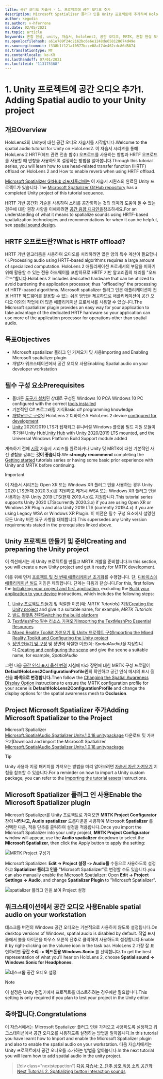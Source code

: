 ```yaml
---
title: 공간 오디오 자습서 - 1. 프로젝트에 공간 오디오 추가
description: Microsoft Spatializer 플러그 인을 Unity 프로젝트에 추가하여 HoloLens 2 HRTF 하드웨어 오프로드에 액세스합니다.
author: kegodin
ms.author: v-hferrone
ms.date: 02/05/2021
ms.topic: article
keywords: 혼합 현실, unity, 자습서, hololens2, 공간 오디오, MRTK, 혼합 현실 도구 키트, UWP, Windows 10, HRTF, 헤드 관련 전송 함수, reverb, Microsoft Spatializer
ms.openlocfilehash: a61e709f24c2162bc6e6e1248de658128674d49e
ms.sourcegitcommit: f338b1f121a10577bcce08a174e462cdc86d5874
ms.translationtype: MT
ms.contentlocale: ko-KR
ms.lasthandoff: 07/01/2021
ms.locfileid: "113175368"
---
```

# <a name="1-adding-spatial-audio-to-your-unity-project"></a><span data-ttu-id="edf7d-105">1. Unity 프로젝트에 공간 오디오 추가</span><span class="sxs-lookup"><span data-stu-id="edf7d-105">1. Adding Spatial audio to your Unity project</span></span>

## <a name="overview"></a><span data-ttu-id="edf7d-106">개요</span><span class="sxs-lookup"><span data-stu-id="edf7d-106">Overview</span></span>

<span data-ttu-id="edf7d-107">HoloLens2의 Unity에 대한 공간 오디오 자습서를 시작합니다.</span><span class="sxs-lookup"><span data-stu-id="edf7d-107">Welcome to the spatial audio tutorial for Unity on HoloLens2.</span></span> <span data-ttu-id="edf7d-108">이 자습서 시리즈를 통해 HoloLens 2 HRTF(헤드 관련 전송 함수) 오프로드를 사용하는 방법과 HRTF 오프로드를 사용할 때 반향을 사용하도록 설정하는 방법을 알아봅니다.</span><span class="sxs-lookup"><span data-stu-id="edf7d-108">Through this tutorial series, you will learn how to use head-related transfer function (HRTF) offload on HoloLens 2 and How to enable reverb when using HRTF offload.</span></span>

<span data-ttu-id="edf7d-109">[Microsoft Spatializer GitHub 리포지토리에는](https://github.com/microsoft/spatialaudio-unity) 이 자습서 시퀀스의 완료된 Unity 프로젝트가 있습니다.</span><span class="sxs-lookup"><span data-stu-id="edf7d-109">The [Microsoft Spatializer GitHub repository](https://github.com/microsoft/spatialaudio-unity) has a completed Unity project of this tutorial sequence.</span></span>

<span data-ttu-id="edf7d-110">HRTF 기반 공간화 기술을 사용하여 소리를 공간화하는 것의 의미와 도움이 될 수 있는 경우에 대한 권장 사항을 이해하려면 [공간 음향 디자인을](/windows/mixed-reality/spatial-sound-design)참조하세요.</span><span class="sxs-lookup"><span data-stu-id="edf7d-110">For an understanding of what it means to spatialize sounds using HRTF-based spatialization technologies and recommendations for when it can be helpful, see [spatial sound design](/windows/mixed-reality/spatial-sound-design).</span></span>

## <a name="what-is-hrtf-offload"></a><span data-ttu-id="edf7d-111">HRTF 오프로드란?</span><span class="sxs-lookup"><span data-stu-id="edf7d-111">What is HRTF offload?</span></span>

<span data-ttu-id="edf7d-112">HRTF 기반 알고리즘을 사용하여 오디오를 처리하려면 많은 양의 특수 계산이 필요합니다.</span><span class="sxs-lookup"><span data-stu-id="edf7d-112">Processing audio using HRTF-based algorithms requires a large amount of specialized computation.</span></span> <span data-ttu-id="edf7d-113">HoloLens 2 애플리케이션 프로세서의 부담을 피하기 위해 활용할 수 있는 전용 하드웨어를 포함하므로 HRTF 기반 알고리즘의 처리를 "오프로드"합니다.</span><span class="sxs-lookup"><span data-stu-id="edf7d-113">HoloLens 2 includes dedicated hardware that can be utilized to avoid burdening the application processor, thus "offloading" the processing of HRTF-based algorithms.</span></span>  <span data-ttu-id="edf7d-114">Microsoft spatializer 플러그 인은 애플리케이션이 전용 HRTF 하드웨어를 활용할 수 있는 쉬운 방법을 제공하므로 애플리케이션이 공간 오디오 이외의 작업에 더 많은 애플리케이션 프로세서를 사용할 수 있습니다.</span><span class="sxs-lookup"><span data-stu-id="edf7d-114">The Microsoft spatializer plugin provides an easy way for your application to take advantage of the dedicated HRTF hardware so your application can use more of the application processor for operations other than spatial audio.</span></span>

## <a name="objectives"></a><span data-ttu-id="edf7d-115">목표</span><span class="sxs-lookup"><span data-stu-id="edf7d-115">Objectives</span></span>

* <span data-ttu-id="edf7d-116">Microsoft spatializer 플러그 인 가져오기 및 사용</span><span class="sxs-lookup"><span data-stu-id="edf7d-116">Importing and Enabling Microsoft spatializer plugin</span></span>
* <span data-ttu-id="edf7d-117">개발자 워크스테이션에서 공간 오디오 사용</span><span class="sxs-lookup"><span data-stu-id="edf7d-117">Enabling Spatial audio on your developer workstation</span></span>

## <a name="prerequisites"></a><span data-ttu-id="edf7d-118">필수 구성 요소</span><span class="sxs-lookup"><span data-stu-id="edf7d-118">Prerequisites</span></span>

* <span data-ttu-id="edf7d-119">올바른 [도구가 설치](../../install-the-tools.md)된 상태로 구성된 Windows 10 PC</span><span class="sxs-lookup"><span data-stu-id="edf7d-119">A Windows 10 PC configured with the correct [tools installed](../../install-the-tools.md)</span></span>
* <span data-ttu-id="edf7d-120">기본적인 C# 프로그래밍 지식</span><span class="sxs-lookup"><span data-stu-id="edf7d-120">Basic c# programming knowledge</span></span>
* <span data-ttu-id="edf7d-121">[개발용으로 구성](../../platform-capabilities-and-apis/using-visual-studio.md#enabling-developer-mode)된 HoloLens 2 디바이스</span><span class="sxs-lookup"><span data-stu-id="edf7d-121">A HoloLens 2 device [configured for development](../../platform-capabilities-and-apis/using-visual-studio.md#enabling-developer-mode)</span></span>
* <span data-ttu-id="edf7d-122"><a href="https://docs.unity3d.com/Manual/GettingStartedInstallingHub.html" target="_blank">Unity</a> 2020/2019 LTS가 탑재되고 유니버설 Windows 플랫폼 빌드 지원 모듈이 추가된 Unity Hub</span><span class="sxs-lookup"><span data-stu-id="edf7d-122"><a href="https://docs.unity3d.com/Manual/GettingStartedInstallingHub.html" target="_blank">Unity Hub</a> with Unity 2020/2019 LTS mounted, and the Universal Windows Platform Build Support module added</span></span>

<span data-ttu-id="edf7d-123">계속하기 전에 [시작](mr-learning-base-01.md) 자습서 시리즈를 완료하거나 Unity 및 MRTK에 대한 기본적인 사전 경험을 갖추는 **것이 좋습니다.**</span><span class="sxs-lookup"><span data-stu-id="edf7d-123">We **strongly recommend** completing the [Getting started](mr-learning-base-01.md) tutorials series or having some basic prior experience with Unity and MRTK before continuing.</span></span>

> [!Important]
> <span data-ttu-id="edf7d-124">이 자습서 시리즈는 Open XR 또는 Windows XR 플러그 인을 사용하는 경우 Unity 2020 LTS(현재 2020.3.x)를 지원하고 레거시 WSA 또는 Windows XR 플러그 인을 사용하는 경우 Unity 2019 LTS(현재 2019.4.x)도 지원합니다.</span><span class="sxs-lookup"><span data-stu-id="edf7d-124">This tutorial series supports Unity 2020 LTS(currently 2020.3.x) if you are using Open XR or Windows XR Plugin and also Unity 2019 LTS (currently 2019.4.x) if you are using Legacy WSA or Windows XR Plugin.</span></span> <span data-ttu-id="edf7d-125">이 버전은 필수 구성 요소에서 설명한 모든 Unity 버전 요구 사항을 대체합니다.</span><span class="sxs-lookup"><span data-stu-id="edf7d-125">This supersedes any Unity version requirements stated in the prerequisites linked above.</span></span>

## <a name="creating-and-preparing-the-unity-project"></a><span data-ttu-id="edf7d-126">Unity 프로젝트 만들기 및 준비</span><span class="sxs-lookup"><span data-stu-id="edf7d-126">Creating and preparing the Unity project</span></span>

<span data-ttu-id="edf7d-127">이 섹션에서는 새 Unity 프로젝트를 만들고 MRTK 개발을 준비합니다.</span><span class="sxs-lookup"><span data-stu-id="edf7d-127">In this section, you will create a new Unity project and get it ready for MRTK development.</span></span>

<span data-ttu-id="edf7d-128">이를 위해 먼저 [프로젝트 및 첫 번째 애플리케이션 초기화](mr-learning-base-02.md)를 수행합니다. 단, [디바이스에 애플리케이션 빌드](mr-learning-base-02.md#building-your-application-to-your-hololens-2) 지침은 제외합니다. 단계는 다음과 같습니다.</span><span class="sxs-lookup"><span data-stu-id="edf7d-128">For this, first follow the [Initializing your project and first application](mr-learning-base-02.md), excluding the [Build your application to your device](mr-learning-base-02.md#building-your-application-to-your-hololens-2) instructions, which includes the following steps:</span></span>

1. <span data-ttu-id="edf7d-129">[Unity 프로젝트 만들기](mr-learning-base-02.md#creating-the-unity-project) 및 적절한 이름(예: *MRTK Tutorials*) 지정</span><span class="sxs-lookup"><span data-stu-id="edf7d-129">[Creating the Unity project](mr-learning-base-02.md#creating-the-unity-project) and give it a suitable name, for example, *MRTK Tutorials*</span></span>
2. [<span data-ttu-id="edf7d-130">빌드 플랫폼 전환</span><span class="sxs-lookup"><span data-stu-id="edf7d-130">Switching the build platform</span></span>](mr-learning-base-02.md#configuring-the-unity-project)
3. [<span data-ttu-id="edf7d-131">TextMeshPro 필수 리소스 가져오기</span><span class="sxs-lookup"><span data-stu-id="edf7d-131">Importing the TextMeshPro Essential Resources</span></span>](mr-learning-base-04.md#importing-the-textmeshpro-essential-resources)
4. [<span data-ttu-id="edf7d-132">Mixed Reality Toolkit 가져오기 및 Unity 프로젝트 구성</span><span class="sxs-lookup"><span data-stu-id="edf7d-132">Importing the Mixed Reality Toolkit and Configuring the Unity project</span></span>](mr-learning-base-02.md#importing-the-mixed-reality-toolkit-and-configuring-the-unity-project)
5. <span data-ttu-id="edf7d-133">[장면 만들기 및 구성](mr-learning-base-02.md#creating-the-scene-and-configuring-mrtk) 및 장면에 적절한 이름(예: *SpatialAudio)을* 지정합니다.</span><span class="sxs-lookup"><span data-stu-id="edf7d-133">[Creating and configuring the scene](mr-learning-base-02.md#creating-the-scene-and-configuring-mrtk) and give the scene a suitable name, for example, *SpatialAudio*</span></span>

<span data-ttu-id="edf7d-134">그런 다음 [공간 인식 표시 옵션 변경](mr-learning-base-03.md#changing-the-spatial-awareness-display-option) 지침에 따라 장면에 대한 MRTK 구성 프로필이 **DefaultHoloLens2ConfigurationProfile인지** 확인하고 공간 인식 메시의 표시 옵션을 **폐색으로 변경합니다.**</span><span class="sxs-lookup"><span data-stu-id="edf7d-134">Then follow the [Changing the Spatial Awareness Display Option](mr-learning-base-03.md#changing-the-spatial-awareness-display-option) instructions to ensure the MRTK configuration profile for your scene is **DefaultHoloLens2ConfigurationProfile** and change the display options for the spatial awareness mesh to **Occlusion**.</span></span>

## <a name="adding-microsoft-spatializer-to-the-project"></a><span data-ttu-id="edf7d-135">Project Microsoft Spatializer 추가</span><span class="sxs-lookup"><span data-stu-id="edf7d-135">Adding Microsoft Spatializer to the Project</span></span>

<span data-ttu-id="edf7d-136">Microsoft Spatializer <a href="https://github.com/microsoft/spatialaudio-unity/releases/download/v1.0.18/Microsoft.SpatialAudio.Spatializer.Unity.1.0.18.unitypackage" target="_blank">Microsoft.SpatialAudio.Spatializer.Unity.1.0.18.unitypackage</a> 다운로드 및 가져오기</span><span class="sxs-lookup"><span data-stu-id="edf7d-136">Download and import the Microsoft Spatializer  <a href="https://github.com/microsoft/spatialaudio-unity/releases/download/v1.0.18/Microsoft.SpatialAudio.Spatializer.Unity.1.0.18.unitypackage" target="_blank">Microsoft.SpatialAudio.Spatializer.Unity.1.0.18.unitypackage </a></span></span>

>[!TIP]
> <span data-ttu-id="edf7d-137">Unity 사용자 지정 패키지를 가져오는 방법을 미리 알아보려면 [자습서 자산 가져오기](mr-learning-base-04.md#importing-the-tutorial-assets) 지침을 참조할 수 있습니다.</span><span class="sxs-lookup"><span data-stu-id="edf7d-137">For a reminder on how to import a Unity custom package, you can refer to the [Importing the tutorial assets](mr-learning-base-04.md#importing-the-tutorial-assets) instructions.</span></span>

## <a name="enable-the-microsoft-spatializer-plugin"></a><span data-ttu-id="edf7d-138">Microsoft Spatializer 플러그 인 사용</span><span class="sxs-lookup"><span data-stu-id="edf7d-138">Enable the Microsoft Spatializer plugin</span></span>

<span data-ttu-id="edf7d-139">Microsoft Spatializer를 Unity 프로젝트로 가져오면 **MRTK Project Configurator** 창이 **나타나고, Audio spatializer** 드롭다운을 사용하여 Microsoft **Spatializer** 를 선택한 다음, 적용 단추를 클릭하여 설정을 적용합니다.</span><span class="sxs-lookup"><span data-stu-id="edf7d-139">Once you import the Microsoft Spatializer into your unity project, **MRTK Project Configurator** window will appear, use the **Audio spatializer** dropdown to select the **Microsoft Spatializer**, then click the Apply button to apply the setting:</span></span>

![MRTK Project 구성기](images/spatial-audio/spatial-audio-01-section3-step1-1.PNG)

<span data-ttu-id="edf7d-141">Microsoft Spatializer: **Edit -> Project 설정 -> Audio를** 수동으로 사용하도록 설정하고 **Spatializer 플러그 인을** "Microsoft Spatializer"로 변경할 수도 있습니다.</span><span class="sxs-lookup"><span data-stu-id="edf7d-141">you can also manually enable the Microsoft Spatializer: Open **Edit -> Project Settings -> Audio**, and change **Spatializer Plugin** to "Microsoft Spatializer".</span></span>

![spatializer 플러그 인을 보여 Project 설정](images/spatial-audio/spatial-audio-01-section3-step1-2.PNG)

## <a name="enable-spatial-audio-on-your-workstation"></a><span data-ttu-id="edf7d-143">워크스테이션에서 공간 오디오 사용</span><span class="sxs-lookup"><span data-stu-id="edf7d-143">Enable spatial audio on your workstation</span></span>

<span data-ttu-id="edf7d-144">데스크톱 버전의 Windows 공간 오디오는 기본적으로 사용하지 않도록 설정됩니다.</span><span class="sxs-lookup"><span data-stu-id="edf7d-144">On desktop versions of Windows, spatial audio is disabled by default.</span></span> <span data-ttu-id="edf7d-145">작업 표시줄에서 볼륨 아이콘을 마우스 오른쪽 단추로 클릭하여 사용하도록 설정합니다.</span><span class="sxs-lookup"><span data-stu-id="edf7d-145">Enable it by right-clicking on the volume icon in the task bar.</span></span> <span data-ttu-id="edf7d-146">HoloLens 2 가장 잘 표현하려면 **공간 소리 -> 헤드폰용 Windows Sonic** 를 선택합니다.</span><span class="sxs-lookup"><span data-stu-id="edf7d-146">To get the best representation of what you'll hear on HoloLens 2, choose **Spatial sound -> Windows Sonic for Headphones**.</span></span>

![데스크톱 공간 오디오 설정](images/spatial-audio/spatial-audio-01-section4-step1-1.PNG)

> [!NOTE]
> <span data-ttu-id="edf7d-148">이 설정은 Unity 편집기에서 프로젝트를 테스트하려는 경우에만 필요합니다.</span><span class="sxs-lookup"><span data-stu-id="edf7d-148">This setting is only required if you plan to test your project in the Unity editor.</span></span>

## <a name="congratulations"></a><span data-ttu-id="edf7d-149">축하합니다.</span><span class="sxs-lookup"><span data-stu-id="edf7d-149">Congratulations</span></span>

<span data-ttu-id="edf7d-150">이 자습서에서는 Microsoft Spatializer 플러그 인을 가져오고 사용하도록 설정하고 워크스테이션에서 공간 오디오를 사용하도록 설정하는 방법을 알아봅니다.</span><span class="sxs-lookup"><span data-stu-id="edf7d-150">In this tutorial you have learnt how to Import and enable the Microsoft Spatializer plugin and also to enable the spatial audio on your workstation.</span></span>
<span data-ttu-id="edf7d-151">다음 자습서에서는 Unity 프로젝트에서 공간 오디오를 추가하는 방법을 알아봅니다.</span><span class="sxs-lookup"><span data-stu-id="edf7d-151">In the next tutorial you will learn how to add spatial audio in the unity project.</span></span>

> [!div class="nextstepaction"]
> [<span data-ttu-id="edf7d-152">다음 자습서: 2. 단추 상호 작용 소리 공간화</span><span class="sxs-lookup"><span data-stu-id="edf7d-152">Next Tutorial: 2. Spatializing button interaction sounds</span></span>](unity-spatial-audio-ch2.md)
